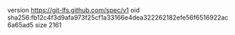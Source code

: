 version https://git-lfs.github.com/spec/v1
oid sha256:fb12c4f3d9afa973f25cf1a33166e4dea322262182efe56f6516922ac6a65ad5
size 2161
